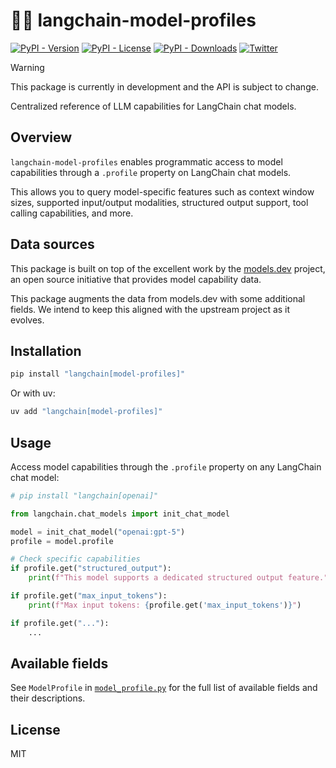# 🦜🪪 langchain-model-profiles

[![PyPI - Version](https://img.shields.io/pypi/v/langchain-model-profiles?label=%20)](https://pypi.org/project/langchain-model-profiles/#history)
[![PyPI - License](https://img.shields.io/pypi/l/langchain-model-profiles)](https://opensource.org/licenses/MIT)
[![PyPI - Downloads](https://img.shields.io/pepy/dt/langchain-model-profiles)](https://pypistats.org/packages/langchain-model-profiles)
[![Twitter](https://img.shields.io/twitter/url/https/twitter.com/langchainai.svg?style=social&label=Follow%20%40LangChainAI)](https://twitter.com/langchainai)

> [!WARNING]
> This package is currently in development and the API is subject to change.

Centralized reference of LLM capabilities for LangChain chat models.

## Overview

`langchain-model-profiles` enables programmatic access to model capabilities through a `.profile` property on LangChain chat models.

This allows you to query model-specific features such as context window sizes, supported input/output modalities, structured output support, tool calling capabilities, and more.

## Data sources

This package is built on top of the excellent work by the [models.dev](https://github.com/sst/models.dev) project, an open source initiative that provides model capability data.

This package augments the data from models.dev with some additional fields. We intend to keep this aligned with the upstream project as it evolves.

## Installation

```bash
pip install "langchain[model-profiles]"
```

Or with uv:

```bash
uv add "langchain[model-profiles]"
```

## Usage

Access model capabilities through the `.profile` property on any LangChain chat model:

```python
# pip install "langchain[openai]"

from langchain.chat_models import init_chat_model

model = init_chat_model("openai:gpt-5")
profile = model.profile

# Check specific capabilities
if profile.get("structured_output"):
    print(f"This model supports a dedicated structured output feature.")

if profile.get("max_input_tokens"):
    print(f"Max input tokens: {profile.get('max_input_tokens')}")

if profile.get("..."):
    ...
```

## Available fields

See `ModelProfile` in [`model_profile.py`](./langchain_model_profiles/model_profile.py) for the full list of available fields and their descriptions.

## License

MIT
